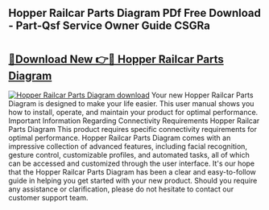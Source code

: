 ## Hopper Railcar Parts Diagram PDf Free Download - Part-Qsf Service Owner Guide CSGRa

# <h2><a href="http://dfqacuu.blite.top/?on=Hopper+Railcar+Parts+Diagram">🔗Download New 👉🔴 Hopper Railcar Parts Diagram</a></h2>

[![Hopper Railcar Parts Diagram download](https://i.imgur.com/lujVjoI.png)](http://dfqacuu.blite.top/?on=Hopper+Railcar+Parts+Diagram)
Your new Hopper Railcar Parts Diagram is designed to make your life easier. This user manual shows you how to install, operate, and maintain your product for optimal performance. Important Information Regarding Connectivity Requirements Hopper Railcar Parts Diagram This product requires specific connectivity requirements for optimal performance. Hopper Railcar Parts Diagram comes with an impressive collection of advanced features, including facial recognition, gesture control, customizable profiles, and automated tasks, all of which can be accessed and customized through the user interface. It's our hope that the Hopper Railcar Parts Diagram has been a clear and easy-to-follow guide in helping you get started with your new product. Should you require any assistance or clarification, please do not hesitate to contact our customer support team.
